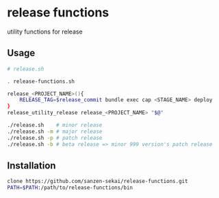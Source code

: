 # release functions

utility functions for release

## Usage

```bash
# release.sh

. release-functions.sh

release_<PROJECT_NAME>(){
	RELEASE_TAG=$release_commit bundle exec cap <STAGE_NAME> deploy
}
release_utility_release release_<PROJECT_NAME> "$@"
```

```bash
./release.sh    # minor release
./release.sh -m # major release
./release.sh -p # patch release
./release.sh -b # beta release => minor 999 version's patch release
```

## Installation

```bash
clone https://github.com/sanzen-sekai/release-functions.git
PATH=$PATH:/path/to/release-functions/bin
```
